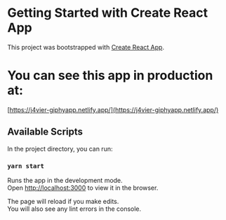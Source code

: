# Getting Started with Create React App

This project was bootstrapped with [Create React App](https://github.com/facebook/create-react-app).

# You can see this app in production at:

[https://j4vier-giphyapp.netlify.app/](https://j4vier-giphyapp.netlify.app/)

## Available Scripts

In the project directory, you can run:

### `yarn start`

Runs the app in the development mode.\
Open [http://localhost:3000](http://localhost:3000) to view it in the browser.

The page will reload if you make edits.\
You will also see any lint errors in the console.

